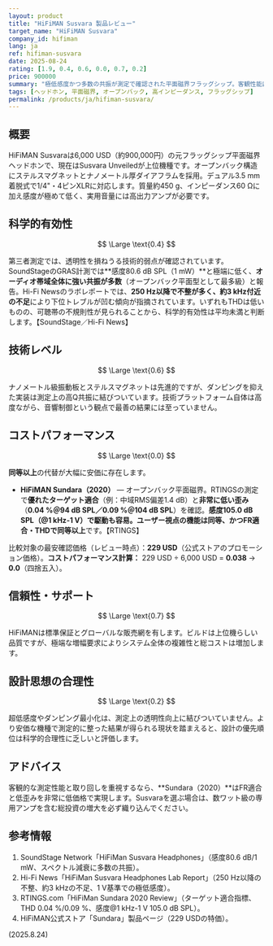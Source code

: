```yaml
---
layout: product
title: "HiFiMAN Susvara 製品レビュー"
target_name: "HiFiMAN Susvara"
company_id: hifiman
lang: ja
ref: hifiman-susvara
date: 2025-08-24
rating: [1.9, 0.4, 0.6, 0.0, 0.7, 0.2]
price: 900000
summary: "極低感度かつ多数の共振が測定で確認された平面磁界フラッグシップ。客観性能ははるかに安価な機種でも同等以上に達するため、コストパフォーマンスは極めて低いです"
tags: [ヘッドホン, 平面磁界, オープンバック, 高インピーダンス, フラッグシップ]
permalink: /products/ja/hifiman-susvara/
---
```


## 概要

HiFiMAN Susvaraは6,000 USD（約900,000円）の元フラッグシップ平面磁界ヘッドホンで、現在はSusvara Unveiledが上位機種です。オープンバック構造にステルスマグネットとナノメートル厚ダイアフラムを採用。デュアル3.5 mm着脱式で1/4"・4ピンXLRに対応します。質量約450 g、インピーダンス60 Ωに加え感度が極めて低く、実用音量には高出力アンプが必要です。

## 科学的有効性

$$ \Large \text{0.4} $$

第三者測定では、透明性を損ねうる技術的弱点が確認されています。SoundStageのGRAS計測では**感度80.6 dB SPL（1 mW）**と極端に低く、**オーディオ帯域全体に強い共振が多数**（オープンバック平面型として最多級）と報告。Hi-Fi Newsのラボレポートでは、**250 Hz以降で不整が多く、約3 kHz付近の不足**により下位トレブルが凹む傾向が指摘されています。いずれもTHDは低いものの、可聴帯の不規則性が見られることから、科学的有効性は平均未満と判断します。【SoundStage／Hi-Fi News】

## 技術レベル

$$ \Large \text{0.6} $$

ナノメートル級振動板とステルスマグネットは先進的ですが、ダンピングを抑えた実装は測定上の高Q共振に結びついています。技術プラットフォーム自体は高度ながら、音響制御という観点で最善の結果には至っていません。

## コストパフォーマンス

$$ \Large \text{0.0} $$

**同等以上**の代替が大幅に安価に存在します。

- **HiFiMAN Sundara（2020）** — オープンバック平面磁界。RTINGSの測定で**優れたターゲット適合**（例：中域RMS偏差1.4 dB）と**非常に低い歪み**（**0.04 %＠94 dB SPL／0.09 %＠104 dB SPL**）を確認。**感度105.0 dB SPL（@1 kHz-1 V）**で駆動も容易。ユーザー視点の機能は同等、かつFR適合・THDで**同等以上**です。【RTINGS】

比較対象の最安確認価格（レビュー時点）：**229 USD**（公式ストアのプロモーション価格）。**コストパフォーマンス計算：** 229 USD ÷ 6,000 USD = **0.038** → **0.0**（四捨五入）。

## 信頼性・サポート

$$ \Large \text{0.7} $$

HiFiMANは標準保証とグローバルな販売網を有します。ビルドは上位機らしい品質ですが、極端な増幅要求によりシステム全体の複雑性と総コストは増加します。

## 設計思想の合理性

$$ \Large \text{0.2} $$

超低感度やダンピング最小化は、測定上の透明性向上に結びついていません。より安価な機種で測定的に整った結果が得られる現状を踏まえると、設計の優先順位は科学的合理性に乏しいと評価します。

## アドバイス

客観的な測定性能と取り回しを重視するなら、**Sundara（2020）**はFR適合と低歪みを非常に低価格で実現します。Susvaraを選ぶ場合は、数ワット級の専用アンプを含む総投資の増大を必ず織り込んでください。

## 参考情報

1. SoundStage Network「HiFiMan Susvara Headphones」（感度80.6 dB/1 mW、スペクトル減衰に多数の共振）。  
2. Hi-Fi News「HiFiMan Susvara Headphones Lab Report」（250 Hz以降の不整、約3 kHzの不足、1 V基準での極低感度）。  
3. RTINGS.com「HiFiMan Sundara 2020 Review」（ターゲット適合指標、THD 0.04 %/0.09 %、感度@1 kHz-1 V 105.0 dB SPL）。  
4. HiFiMAN公式ストア「Sundara」製品ページ（229 USDの特価）。

(2025.8.24)

